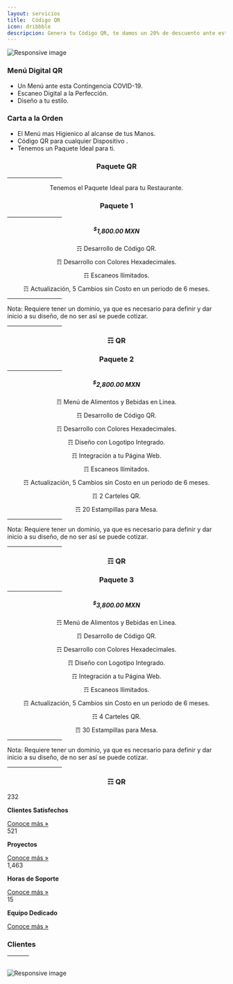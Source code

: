 ```yaml
---
layout: servicios
title:  Código QR
icon: dribbble
descripcion: Genera tu Código QR, te damos un 20% de descuento ante esta contingencia COVID-19 
---
```


<img src="/assets/img/Flayers/qr-codes-banner.jpg" class="img-fluid" alt="Responsive image">
<section id="pricing" class="section-bg">
  <div class="container">
    <div class="row">
      <div class="col-lg-6 pt-4 pt-lg-0 content">
        <h3>Menú Digital QR</h3>
        <p class="font-italic">  
        </p>
        <ul>
          <li><i class="icofont-check-circled"></i> Un Menú ante esta Contingencia COVID-19.</li>
          <li><i class="icofont-check-circled"></i> Escaneo Digital a la Perfección.</li>
          <li><i class="icofont-check-circled"></i> Diseño a tu estilo.</li>
        </ul>
      </div>
      <div class="col-lg-6 pt-4 pt-lg-0 content">
        <h3>Carta a la Orden</h3>
        <p class="font-italic">  
        </p>
        <ul>
          <li><i class="icofont-check-circled"></i> El Menú mas Higienico al alcanse de tus Manos.</li>
          <li><i class="icofont-check-circled"></i> Código QR para cualquier Dispositivo .</li>
          <li><i class="icofont-check-circled"></i> Tenemos un Paquete Ideal para ti.</li>
        </ul>
      </div>
    </div>
    
  </div>

<div class="container">

  <div class="section-header">
      <h3 style="text-align:center;">Paquete QR</h3>
        <hr width="25%" color="#6699FF" size="4">
      <p style="text-align:center;" class="section-description">Tenemos el Paquete Ideal para tu Restaurante.</p>
  </div>
</div>
<div class="container">
  <div class="row">
    <div class="col-lg-4">
        <div class="box featured wow fadeInUp">
            <h3 style="text-align:center;">Paquete 1</h3>
            <hr width="25%" color="#6699FF" size="4">
            <h5 style="text-align:center;"><sup>$</sup>1,800.00 MXN</h5>
            <p style="text-align:center;"><span>&#9782;</span> Desarrollo de Código QR.</p>
            <!--<p style="text-align:center;"><span>&#9782;</span> Diseño con Logotipo Integrado.</p>-->            
            <p style="text-align:center;"><span>&#9782;</span> Desarrollo con Colores Hexadecimales.</p>
            <p style="text-align:center;"><span>&#9782;</span> Escaneos Ilimitados.</p>
            <p style="text-align:center;"><span>&#9782;</span> Actualización, 5 Cambios sin Costo en un periodo de 6 meses.</p>
            <hr width="25%" color="#6699FF" size="4">
            <p><span> Nota: Requiere tener un dominio, ya que es necesario para definir y dar inicio a su diseño, de no ser así se puede cotizar.</span> </p>
            <hr width="25%" color="#6699FF" size="4">
            <h3 style="text-align:center;"><span>&#9782;</span> QR</h3>
        </div>
    </div>  
    <div class="col-lg-4">
        <div class="box featured wow fadeInUp">
            <h3 style="text-align:center;">Paquete 2</h3>
            <hr width="25%" color="#6699FF" size="4">
            <h5 style="text-align:center;"><sup>$</sup>2,800.00 MXN</h5>
            <p style="text-align:center;"><span>&#9782;</span> Menú de Alimentos y Bebidas en Linea.</p>
            <p style="text-align:center;"><span>&#9782;</span> Desarrollo de Código QR.</p>
            <p style="text-align:center;"><span>&#9782;</span> Desarrollo con Colores Hexadecimales.</p>
            <p style="text-align:center;"><span>&#9782;</span> Diseño con Logotipo Integrado.</p>            
            <p style="text-align:center;"><span>&#9782;</span> Integración a tu Página Web.</p>
            <p style="text-align:center;"><span>&#9782;</span> Escaneos Ilimitados.</p>
            <p style="text-align:center;"><span>&#9782;</span> Actualización, 5 Cambios sin Costo en un periodo de 6 meses.</p>
            <p style="text-align:center;"><span>&#9782;</span> 2 Carteles QR.</p>
            <p style="text-align:center;"><span>&#9782;</span> 20 Estampillas para Mesa.</p>
            <hr width="25%" color="#6699FF" size="4">            
            <p><span> Nota: Requiere tener un dominio, ya que es necesario para definir y dar inicio a su diseño, de no ser así se puede cotizar.</span> </p>
            <hr width="25%" color="#6699FF" size="4">
            <h3 style="text-align:center;"><span>&#9782;</span> QR</h3>    
        </div>
    </div>    
    <div class="col-lg-4">
        <div class="box featured wow fadeInUp">
            <h3 style="text-align:center;">Paquete 3</h3>
            <hr width="25%" color="#6699FF" size="4">
            <h5 style="text-align:center;"><sup>$</sup>3,800.00 MXN</h5>
            <p style="text-align:center;"><span>&#9782;</span> Menú de Alimentos y Bebidas en Linea.</p>
            <p style="text-align:center;"><span>&#9782;</span> Desarrollo de Código QR.</p>
            <p style="text-align:center;"><span>&#9782;</span> Desarrollo con Colores Hexadecimales.</p>
            <p style="text-align:center;"><span>&#9782;</span> Diseño con Logotipo Integrado.</p>            
            <p style="text-align:center;"><span>&#9782;</span> Integración a tu Página Web.</p>
            <p style="text-align:center;"><span>&#9782;</span> Escaneos Ilimitados.</p>
            <p style="text-align:center;"><span>&#9782;</span> Actualización, 5 Cambios sin Costo en un periodo de 6 meses.</p>
            <p style="text-align:center;"><span>&#9782;</span> 4 Carteles QR.</p>
            <p style="text-align:center;"><span>&#9782;</span> 30 Estampillas para Mesa.</p>
            <hr width="25%" color="#6699FF" size="4">            
            <p><span> Nota: Requiere tener un dominio, ya que es necesario para definir y dar inicio a su diseño, de no ser así se puede cotizar.</span> </p>
            <hr width="25%" color="#6699FF" size="4">
            <h3 style="text-align:center;"><span>&#9782;</span> QR</h3>   
        </div>
    </div>
  </div>  
</div>

<!-- ======= Counts Section ======= -->
<section id="counts" class="counts">
  <div class="container">
    <div class="row no-gutters">
      <div class="col-lg-3 col-md-6 d-md-flex align-items-md-stretch">
        <div class="count-box">
          <i class="icofont-simple-smile"></i>
          <span data-toggle="counter-up">232</span>
          <p><strong>Clientes Satisfechos</strong> </p>
          <a href="https://rosaritocentro.com/contact.html">Conoce más &raquo;</a>
        </div>
      </div>
      <div class="col-lg-3 col-md-6 d-md-flex align-items-md-stretch">
        <div class="count-box">
          <i class="icofont-document-folder"></i>
          <span data-toggle="counter-up">521</span>
          <p><strong>Proyectos</strong> </p>
          <a href="https://rosaritocentro.com/contact.html">Conoce más &raquo;</a>
        </div>
      </div>
      <div class="col-lg-3 col-md-6 d-md-flex align-items-md-stretch">
        <div class="count-box">
          <i class="icofont-live-support"></i>
          <span data-toggle="counter-up">1,463</span>
          <p><strong>Horas de Soporte</strong> </p>
          <a href="https://rosaritocentro.com/contact.html">Conoce más &raquo;</a>
        </div>
      </div>
      <div class="col-lg-3 col-md-6 d-md-flex align-items-md-stretch">
        <div class="count-box">
          <i class="icofont-users-alt-5"></i>
          <span data-toggle="counter-up">15</span>
          <p><strong>Equipo Dedicado</strong> </p>
          <a href="https://rosaritocentro.com/contact.html">Conoce más &raquo;</a>
        </div>
      </div>
    </div>

  </div>
</section><!-- End Counts Section -->

<!-- ======= Clients Section ======= -->
<section id="clients" class="clients">
    <div class="container">
        <div class="section-title">
            <h3>Clientes</h3>
            <hr width="10%" color="#6699FF" size="4">
            <p></p>
        </div>
        <div class="owl-carousel clients-carousel">
            <img loading="lazy" src="/assets/img/clients/delis.jpeg" alt="">
            <img loading="lazy" src="/assets/img/clients/acua.png" alt="">
            <img loading="lazy" src="/assets/img/clients/cleanenergy.png" alt="">
            <img loading="lazy" src="/assets/img/clients/tvprivado.png" alt="">
            <img loading="lazy" src="/assets/img/clients/sunset.jpeg" alt="">     
            <img loading="lazy" src="/assets/img/clients/redi.jpeg" alt="">
            <img loading="lazy" src="/assets/img/clients/querencia.jpg" alt="">
            <img loading="lazy" src="/assets/img/clients/esperanza.jpg" alt="">
            <img loading="lazy" src="/assets/img/clients/taller.jpg" alt="">                                                       
            <img loading="lazy" src="/assets/img/clients/client-1.png" alt="">
            <img loading="lazy" src="/assets/img/clients/client-2.png" alt="">
            <img loading="lazy" src="/assets/img/clients/client-3.png" alt="">
            <img loading="lazy" src="/assets/img/clients/client-4.png" alt="">
            <img loading="lazy" src="/assets/img/clients/client-5.png" alt="">
            <img loading="lazy" src="/assets/img/clients/client-6.png" alt="">
            <img loading="lazy" src="/assets/img/clients/client-7.png" alt="">
            <img loading="lazy" src="/rassets/img/clients/client-8.png" alt="">
        </div>
    </div>
</section><!-- End Clients Section -->

<img src="/assets/img/Flayers/qrcode.jpg" class="img-fluid" alt="Responsive image">

